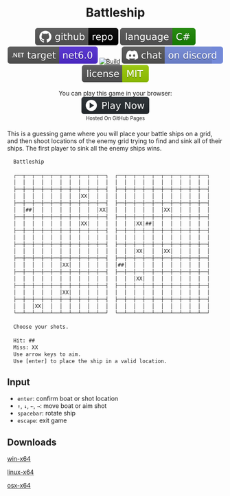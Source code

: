 <h1 align="center">
	Battleship
</h1>

<p align="center">
	<a href="https://github.com/dotnet/dotnet-console-games" alt="GitHub repo"><img alt="flat" src="../../.github/resources/github-repo-black.svg"></a>
	<a href="https://docs.microsoft.com/en-us/dotnet/csharp/" alt="GitHub repo"><img alt="Language C#" src="../../.github/resources/language-csharp.svg"></a>
	<a href="https://dotnet.microsoft.com/download"><img src="../../.github/resources/dotnet-badge.svg" title="Target Framework" alt="Target Framework"></a>
	<a href="https://github.com/dotnet/dotnet-console-games/actions"><img src="https://github.com/dotnet/dotnet-console-games/workflows/Battleship%20Build/badge.svg" title="Goto Build" alt="Build"></a>
	<a href="https://discord.gg/4XbQbwF" alt="Discord"><img src="../../.github/resources/discord-badge.svg" title="Go To Discord Server" alt="Discord"/></a>
	<a href="../../LICENSE" alt="license"><img src="../../.github/resources/license-MIT-green.svg" /></a>
</p>

<p align="center">
	You can play this game in your browser:
	<br />
	<a href="https://dotnet.github.io/dotnet-console-games/Battleship" alt="Play Now">
		<sub><img height="40"src="../../.github/resources/play-badge.svg" title="Play Now" alt="Play Now"/></sub>
	</a>
	<br />
	<sup>Hosted On GitHub Pages</sup>
</p>

This is a guessing game where you will place your battle ships on a grid, and then shoot locations of the enemy grid trying to find and sink all of their ships. The first player to sink all the enemy ships wins.

```
  Battleship

  ┌──┬──┬──┬──┬──┬──┬──┬──┬──┬──┐  ┌──┬──┬──┬──┬──┬──┬──┬──┬──┬──┐
  │  │  │  │  │  │  │  │  │  │  │  │  │  │  │  │  │  │  │  │  │  │
  ├──┼──┼──┼──┼──┼──┼──┼──┼──┼──┤  ├──┼──┼──┼──┼──┼──┼──┼──┼──┼──┤
  │  │  │  │  │  │  │  │XX│  │  │  │  │  │  │  │  │  │  │  │  │  │
  ├──┼──┼──┼──┼──┼──┼──┼──┼──┼──┤  ├──┼──┼──┼──┼──┼──┼──┼──┼──┼──┤
  │  │##│  │  │  │  │  │  │  │XX│  │  │  │  │  │  │XX│  │  │  │  │
  ├──┼──┼──┼──┼──┼──┼──┼──┼──┼──┤  ├──┼──┼──┼──┼──┼──┼──┼──┼──┼──┤
  │  │  │  │  │  │  │  │XX│  │  │  │  │  │XX│##│  │  │  │  │  │  │
  ├──┼──┼──┼──┼──┼──┼──┼──┼──┼──┤  ├──┼──┼──┼──┼──┼──┼──┼──┼──┼──┤
  │  │  │  │  │  │  │  │  │  │  │  │  │  │  │  │  │  │  │  │  │  │
  ├──┼──┼──┼──┼──┼──┼──┼──┼──┼──┤  ├──┼──┼──┼──┼──┼──┼──┼──┼──┼──┤
  │  │  │  │  │  │  │  │  │  │  │  │  │  │XX│  │  │XX│  │  │  │  │
  ├──┼──┼──┼──┼──┼──┼──┼──┼──┼──┤  ├──┼──┼──┼──┼──┼──┼──┼──┼──┼──┤
  │  │  │  │  │  │XX│  │  │  │  │  │##│  │  │  │  │  │  │  │  │  │
  ├──┼──┼──┼──┼──┼──┼──┼──┼──┼──┤  ├──┼──┼──┼──┼──┼──┼──┼──┼──┼──┤
  │  │  │  │  │  │  │  │  │  │  │  │  │  │XX│  │  │  │  │  │  │  │
  ├──┼──┼──┼──┼──┼──┼──┼──┼──┼──┤  ├──┼──┼──┼──┼──┼──┼──┼──┼──┼──┤
  │  │  │  │  │  │XX│  │  │  │  │  │  │  │  │  │  │  │  │  │  │  │
  ├──┼──┼──┼──┼──┼──┼──┼──┼──┼──┤  ├──┼──┼──┼──┼──┼──┼──┼──┼──┼──┤
  │  │  │XX│  │  │  │  │  │  │  │  │  │  │  │  │  │  │  │  │  │  │
  └──┴──┴──┴──┴──┴──┴──┴──┴──┴──┘  └──┴──┴──┴──┴──┴──┴──┴──┴──┴──┘

  Choose your shots.

  Hit: ##
  Miss: XX
  Use arrow keys to aim.
  Use [enter] to place the ship in a valid location.
```

## Input

- `enter`: confirm boat or shot location
- `↑`, `↓`, `←`, `→`: move boat or aim shot
- `spacebar`: rotate ship
- `escape`: exit game

## Downloads

[win-x64](https://github.com/dotnet/dotnet-console-games/raw/binaries/win-x64/Battleship.exe)

[linux-x64](https://github.com/dotnet/dotnet-console-games/raw/binaries/linux-x64/Battleship)

[osx-x64](https://github.com/dotnet/dotnet-console-games/raw/binaries/osx-x64/Battleship)
